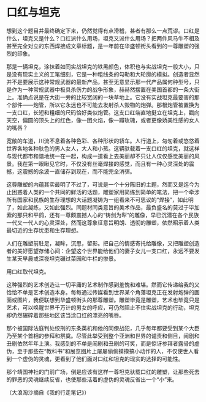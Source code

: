 # 口红与坦克

想到这个题目并最终确定下来，仍然觉得有点滑稽，甚者有那么一点荒谬。口红是什么，坦克又是什么？口红派什么用场，坦克又派什么用场？把两件风马牛不相及甚至完全对立的东西焊接成文章标题，是一年前在华盛顿街头看到的一尊雕塑的强烈的印象。 

那是一辆坦克，涂抹着如同实战坦克的铁黑颜色，体积也与实战坦克一般大小，只是没有现实主义的工笔细刻，它是一种粗线条的勾勒和大轮廓的模拟。创造者显然并不是要展示这种常规武器的最新产品，甚至无意显示那一代产品属何种型号，只是作为一种常规武器中极具杀伤力的战争形象，赫赫然摆置在美国首都的一条大街上。准确点说是在大街一旁的比较宽阔的一块草地上。它没有实战坦克最要害的那个部件——炮管，所以它永远也不可能去发射杀人毁物的炮弹。那根炮管被置换为一支口红，长短和粗细的尺码恰好类似炮管。这支口红端直地挺立在坦克上，戳向天空，偏圆的顶头上的红色，像一团火焰，像一瓣玫瑰，或者更像娇美性感的女人的嘴唇？ 

宽敞的车道，川流不息着各种色彩、各种形状的轿车。人行道上，匆匆着或悠悠着世界各地各种肤色的男人女人，大人和小孩。这辆驮载着一支口红的坦克，就这样与现代都市和谐地统一在一起，构成一道看上去美丽却不只让人仅仅感觉美丽的风景。我在第一眼瞅见它时，不仅没有丝毫焊接的感觉，而且有一种心灵深处的震撼，这震撼的余波一直储存到现在，而不能完全消弭。 

这尊雕塑的内蕴其实最明了不过了，可说是一个十分陈旧的主题，然而又是迄今为止困惑着人类的一个共同的鲜活的话题，雕塑家用简练到简单的笔法，把一个牵涉所有国家和民族的生存理想的大话题凝铸为一组看来不可思议的“焊接”，如此明了，如此凝练，又如此强烈。同题材同类意旨的美术作品，最负盛名的莫过于毕加索的那只和平鸽，还有一尊颇震撼人心的“铸剑为犁”的雕像，早已沉潜在各个民族一代又一代人的心灵深处，然而这尊象征意旨明朗、透彻的雕塑，依然昭示着人类最切近的生存忧患和生存理想。 

人们在雕塑前駐足，凝眸，沉思，留影。把自己的情感寄托给雕像，又把雕塑创造者的美好愿望存储心间：企望这个世界能给他们的妻子女儿一支口红，永远不要发生某天早晨或深夜坦克碾过菜园和牛栏的惨景。 

用口红取代坦克。 

这种强烈的艺术创造让一切平庸的艺术制作感到羞愧和难堪。然而它传递给我的又恰恰不单是艺术创造本身。每每通过传媒看到世界某个角落坦克正在发射炮弹的画面或图片，我便联想到华盛顿街头的那尊雕塑。雕塑毕竟是雕塑，艺术也毕竟只是艺术，可以唤醒世界千万计的男女的呼应，可仍然阻止不住实战坦克的行动，坦克却仍然碾碎着那些地区该当涂口红的漂亮的嘴唇。 

那个被国际法庭判处绞刑的东条英机和他的同僚战犯，几乎每年都要受到某个大臣乃至某个首相的参拜和祭奠。尽管此举受到整个亚洲和世界的谴责和侧目，闹剧和丑剧依然年年上演。我感到的不单是闹剧和丑剧的可笑，而是惊讶参拜者露骨的虚伪，至于那些在“教科书”和展览图片上屡屡偷偷摸摸搞小动作的人，不仅使世人看到一个虚伪的灵魂，更看到了他们面对口红和坦克的现实的选择的可能性。 

那个靖国神社的门前广场，倒是应该有这样一尊坦克驮载口红的雕塑，让那些死去的罪恶的灵魂继续反省，也使那些活着的虚伪的灵魂反省出一个“小”来。 

（大浪淘沙摘自《我的行走笔记》）